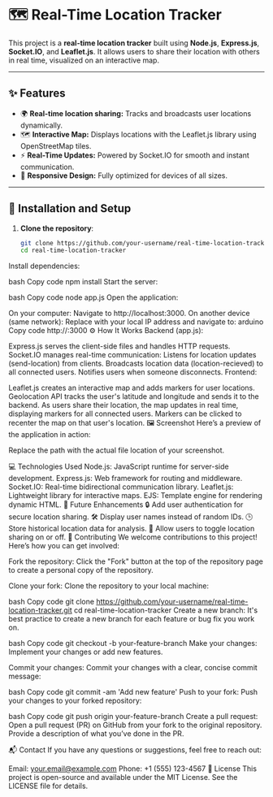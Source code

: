 # 🗺️ Real-Time Location Tracker

This project is a **real-time location tracker** built using **Node.js**, **Express.js**, **Socket.IO**, and **Leaflet.js**. It allows users to share their location with others in real time, visualized on an interactive map.

---

## ✨ Features

- 🌍 **Real-time location sharing:** Tracks and broadcasts user locations dynamically.
- 🗺️ **Interactive Map:** Displays locations with the Leaflet.js library using OpenStreetMap tiles.
- ⚡ **Real-Time Updates:** Powered by Socket.IO for smooth and instant communication.
- 📱 **Responsive Design:** Fully optimized for devices of all sizes.

---

## 🚀 Installation and Setup

1. **Clone the repository**:
   ```bash
   git clone https://github.com/your-username/real-time-location-tracker.git
   cd real-time-location-tracker
Install dependencies:

bash
Copy code
npm install
Start the server:

bash
Copy code
node app.js
Open the application:

On your computer: Navigate to http://localhost:3000.
On another device (same network): Replace <your-ip> with your local IP address and navigate to:
arduino
Copy code
http://<your-ip>:3000
⚙️ How It Works
Backend (app.js):

Express.js serves the client-side files and handles HTTP requests.
Socket.IO manages real-time communication:
Listens for location updates (send-location) from clients.
Broadcasts location data (location-recieved) to all connected users.
Notifies users when someone disconnects.
Frontend:

Leaflet.js creates an interactive map and adds markers for user locations.
Geolocation API tracks the user's latitude and longitude and sends it to the backend.
As users share their location, the map updates in real time, displaying markers for all connected users.
Markers can be clicked to recenter the map on that user's location.
🖼️ Screenshot
Here’s a preview of the application in action:


Replace the path with the actual file location of your screenshot.

💻 Technologies Used
Node.js: JavaScript runtime for server-side development.
Express.js: Web framework for routing and middleware.
Socket.IO: Real-time bidirectional communication library.
Leaflet.js: Lightweight library for interactive maps.
EJS: Template engine for rendering dynamic HTML.
🚧 Future Enhancements
🔒 Add user authentication for secure location sharing.
🛠️ Display user names instead of random IDs.
🕒 Store historical location data for analysis.
🚦 Allow users to toggle location sharing on or off.
🤝 Contributing
We welcome contributions to this project! Here’s how you can get involved:

Fork the repository:
Click the "Fork" button at the top of the repository page to create a personal copy of the repository.

Clone your fork:
Clone the repository to your local machine:

bash
Copy code
git clone https://github.com/your-username/real-time-location-tracker.git
cd real-time-location-tracker
Create a new branch:
It's best practice to create a new branch for each feature or bug fix you work on.

bash
Copy code
git checkout -b your-feature-branch
Make your changes:
Implement your changes or add new features.

Commit your changes:
Commit your changes with a clear, concise commit message:

bash
Copy code
git commit -am 'Add new feature'
Push to your fork:
Push your changes to your forked repository:

bash
Copy code
git push origin your-feature-branch
Create a pull request:
Open a pull request (PR) on GitHub from your fork to the original repository. Provide a description of what you’ve done in the PR.

📬 Contact
If you have any questions or suggestions, feel free to reach out:

Email: your.email@example.com
Phone: +1 (555) 123-4567
📜 License
This project is open-source and available under the MIT License. See the LICENSE file for details.

